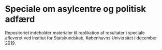 # Speciale om asylcentre og politisk adfærd
Repositoriet indeholder materialer til replikation af resultater i speciale afleveret ved Institut for Statskundskab, Københavns Universitet i december 2019.

